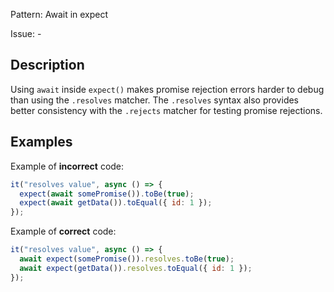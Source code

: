 Pattern: Await in expect

Issue: -

## Description

Using `await` inside `expect()` makes promise rejection errors harder to debug than using the `.resolves` matcher. The `.resolves` syntax also provides better consistency with the `.rejects` matcher for testing promise rejections.

## Examples

Example of **incorrect** code:
```javascript
it("resolves value", async () => {
  expect(await somePromise()).toBe(true);
  expect(await getData()).toEqual({ id: 1 });
});
```

Example of **correct** code:
```javascript
it("resolves value", async () => {
  await expect(somePromise()).resolves.toBe(true);
  await expect(getData()).resolves.toEqual({ id: 1 });
});
```